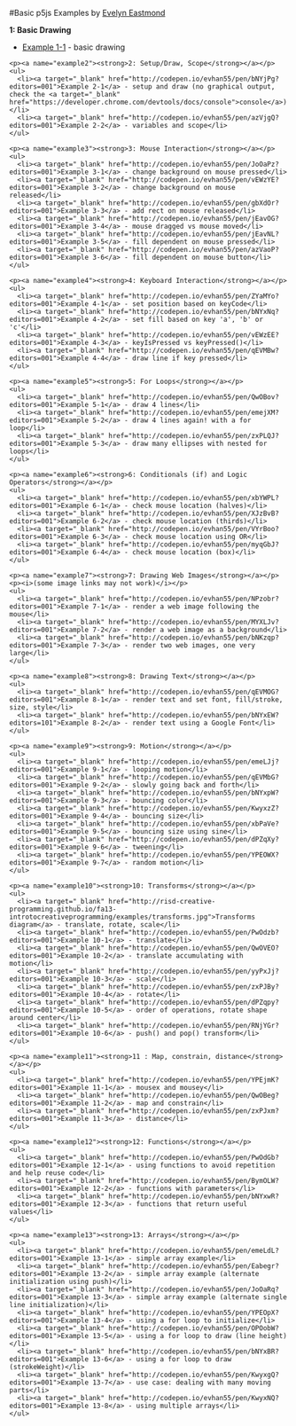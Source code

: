 #Basic p5js Examples by [Evelyn Eastmond](http://www.evelyneastmond.com/)

<p><a name="example1"><strong>1: Basic Drawing</strong></a></p>
    <ul>
      <li><a target="_blank" href="http://codepen.io/evhan55/pen/myqjoy?editors=001">Example 1-1</a> - basic drawing</li>
    </ul>

    <p><a name="example2"><strong>2: Setup/Draw, Scope</strong></a></p>
    <ul>
      <li><a target="_blank" href="http://codepen.io/evhan55/pen/bNYjPg?editors=001">Example 2-1</a> - setup and draw (no graphical output, check the <a target="_blank" href="https://developer.chrome.com/devtools/docs/console">console</a>)</li>
      <li><a target="_blank" href="http://codepen.io/evhan55/pen/azVjgQ?editors=001">Example 2-2</a> - variables and scope</li>
    </ul>

    <p><a name="example3"><strong>3: Mouse Interaction</strong></a></p>
    <ul>
      <li><a target="_blank" href="http://codepen.io/evhan55/pen/JoOaPz?editors=001">Example 3-1</a> - change background on mouse pressed</li>
      <li><a target="_blank" href="http://codepen.io/evhan55/pen/vEWzYE?editors=001">Example 3-2</a> - change background on mouse released</li>
      <li><a target="_blank" href="http://codepen.io/evhan55/pen/gbXdOr?editors=001">Example 3-3</a> - add rect on mouse released</li>
      <li><a target="_blank" href="http://codepen.io/evhan55/pen/jEavOG?editors=001">Example 3-4</a> - mouse dragged vs mouse moved</li>
      <li><a target="_blank" href="http://codepen.io/evhan55/pen/jEavNL?editors=001">Example 3-5</a> - fill dependent on mouse pressed</li>
      <li><a target="_blank" href="http://codepen.io/evhan55/pen/azVaoP?editors=001">Example 3-6</a> - fill dependent on mouse button</li>
    </ul>

    <p><a name="example4"><strong>4: Keyboard Interaction</strong></a></p>
    <ul>
      <li><a target="_blank" href="http://codepen.io/evhan55/pen/ZYaMYo?editors=001">Example 4-1</a> - set position based on keyCode</li>
      <li><a target="_blank" href="http://codepen.io/evhan55/pen/bNYxNq?editors=001">Example 4-2</a> - set fill based on key 'a', 'b' or 'c'</li>
      <li><a target="_blank" href="http://codepen.io/evhan55/pen/vEWzEE?editors=001">Example 4-3</a> - keyIsPressed vs keyPressed()</li>
      <li><a target="_blank" href="http://codepen.io/evhan55/pen/qEVMBw?editors=001">Example 4-4</a> - draw line if key pressed</li>
    </ul>

    <p><a name="example5"><strong>5: For Loops</strong></a></p>
    <ul>
      <li><a target="_blank" href="http://codepen.io/evhan55/pen/QwOBov?editors=001">Example 5-1</a> - draw 4 lines</li>
      <li><a target="_blank" href="http://codepen.io/evhan55/pen/emejXM?editors=001">Example 5-2</a> - draw 4 lines again! with a for loop</li>
      <li><a target="_blank" href="http://codepen.io/evhan55/pen/zxPLQJ?editors=001">Example 5-3</a> - draw many ellipses with nested for loops</li>
    </ul>

    <p><a name="example6"><strong>6: Conditionals (if) and Logic Operators</strong></a></p>
    <ul>
      <li><a target="_blank" href="http://codepen.io/evhan55/pen/xbYWPL?editors=001">Example 6-1</a> - check mouse location (halves)</li>
      <li><a target="_blank" href="http://codepen.io/evhan55/pen/XJzBvB?editors=001">Example 6-2</a> - check mouse location (thirds)</li>
      <li><a target="_blank" href="http://codepen.io/evhan55/pen/VYrBoo?editors=001">Example 6-3</a> - check mouse location using OR</li>
      <li><a target="_blank" href="http://codepen.io/evhan55/pen/myqGbJ?editors=001">Example 6-4</a> - check mouse location (box)</li>
    </ul>

    <p><a name="example7"><strong>7: Drawing Web Images</strong></a></p>
    <p><i>(some image links may not work)</i></p>
    <ul>
      <li><a target="_blank" href="http://codepen.io/evhan55/pen/NPzobr?editors=001">Example 7-1</a> - render a web image following the mouse</li>
      <li><a target="_blank" href="http://codepen.io/evhan55/pen/MYXLJv?editors=001">Example 7-2</a> - render a web image as a background</li>
      <li><a target="_blank" href="http://codepen.io/evhan55/pen/bNKzqp?editors=001">Example 7-3</a> - render two web images, one very large</li>
    </ul>

    <p><a name="example8"><strong>8: Drawing Text</strong></a></p>
    <ul>
      <li><a target="_blank" href="http://codepen.io/evhan55/pen/qEVMOG?editors=001">Example 8-1</a> - render text and set font, fill/stroke, size, style</li>
      <li><a target="_blank" href="http://codepen.io/evhan55/pen/bNYxEW?editors=101">Example 8-2</a> - render text using a Google Font</li>
    </ul>

    <p><a name="example9"><strong>9: Motion</strong></a></p>
    <ul>
      <li><a target="_blank" href="http://codepen.io/evhan55/pen/emeLJj?editors=001">Example 9-1</a> - looping motion</li>
      <li><a target="_blank" href="http://codepen.io/evhan55/pen/qEVMbG?editors=001">Example 9-2</a> - slowly going back and forth</li>
      <li><a target="_blank" href="http://codepen.io/evhan55/pen/bNYxpW?editors=001">Example 9-3</a> - bouncing color</li>
      <li><a target="_blank" href="http://codepen.io/evhan55/pen/KwyxzZ?editors=001">Example 9-4</a> - bouncing size</li>
      <li><a target="_blank" href="http://codepen.io/evhan55/pen/xbPaVe?editors=001">Example 9-5</a> - bouncing size using sine</li>
      <li><a target="_blank" href="http://codepen.io/evhan55/pen/dPZqXy?editors=001">Example 9-6</a> - tweening</li>
      <li><a target="_blank" href="http://codepen.io/evhan55/pen/YPEOWX?editors=001">Example 9-7</a> - random motion</li>
    </ul>

    <p><a name="example10"><strong>10: Transforms</strong></a></p>
    <ul>
      <li><a target="_blank" href="http://risd-creative-programming.github.io/fa13-introtocreativeprogramming/examples/transforms.jpg">Transforms diagram</a> - translate, rotate, scale</li>
      <li><a target="_blank" href="http://codepen.io/evhan55/pen/PwOdzb?editors=001">Example 10-1</a> - translate</li>
      <li><a target="_blank" href="http://codepen.io/evhan55/pen/QwOVEO?editors=001">Example 10-2</a> - translate accumulating with motion</li>
      <li><a target="_blank" href="http://codepen.io/evhan55/pen/yyPxJj?editors=001">Example 10-3</a> - scale</li>
      <li><a target="_blank" href="http://codepen.io/evhan55/pen/zxPJBy?editors=001">Example 10-4</a> - rotate</li>
      <li><a target="_blank" href="http://codepen.io/evhan55/pen/dPZqpy?editors=001">Example 10-5</a> - order of operations, rotate shape around center</li>
      <li><a target="_blank" href="http://codepen.io/evhan55/pen/RNjYGr?editors=001">Example 10-6</a> - push() and pop() transform</li>
    </ul>

    <p><a name="example11"><strong>11 : Map, constrain, distance</strong></a></p>
    <ul>
      <li><a target="_blank" href="http://codepen.io/evhan55/pen/YPEjmK?editors=001">Example 11-1</a> - mousex and mousey</li>
      <li><a target="_blank" href="http://codepen.io/evhan55/pen/QwOBeg?editors=001">Example 11-2</a> - map and constrain</li>
      <li><a target="_blank" href="http://codepen.io/evhan55/pen/zxPJxm?editors=001">Example 11-3</a> - distance</li>
    </ul>

    <p><a name="example12"><strong>12: Functions</strong></a></p>
    <ul>
      <li><a target="_blank" href="http://codepen.io/evhan55/pen/PwOdGb?editors=001">Example 12-1</a> - using functions to avoid repetition and help reuse code</li>
      <li><a target="_blank" href="http://codepen.io/evhan55/pen/BymOLW?editors=001">Example 12-2</a> - functions with parameters</li>
      <li><a target="_blank" href="http://codepen.io/evhan55/pen/bNYxwR?editors=001">Example 12-3</a> - functions that return useful values</li>
    </ul>

    <p><a name="example13"><strong>13: Arrays</strong></a></p>
    <ul>
      <li><a target="_blank" href="http://codepen.io/evhan55/pen/emeLdL?editors=001">Example 13-1</a> - simple array example</li>
      <li><a target="_blank" href="http://codepen.io/evhan55/pen/Eabegr?editors=001">Example 13-2</a> - simple array example (alternate initialization using push)</li>
      <li><a target="_blank" href="http://codepen.io/evhan55/pen/JoOaRq?editors=001">Example 13-3</a> - simple array example (alternate single line initialization)</li>
      <li><a target="_blank" href="http://codepen.io/evhan55/pen/YPEOpX?editors=001">Example 13-4</a> - using a for loop to initialize</li>
      <li><a target="_blank" href="http://codepen.io/evhan55/pen/OPOobW?editors=001">Example 13-5</a> - using a for loop to draw (line height)</li>
      <li><a target="_blank" href="http://codepen.io/evhan55/pen/bNYxBR?editors=001">Example 13-6</a> - using a for loop to draw (strokeWeight)</li>
      <li><a target="_blank" href="http://codepen.io/evhan55/pen/KwyxgQ?editors=001">Example 13-7</a> - use case: dealing with many moving parts</li>
      <li><a target="_blank" href="http://codepen.io/evhan55/pen/KwyxNQ?editors=001">Example 13-8</a> - using multiple arrays</li>
    </ul>
